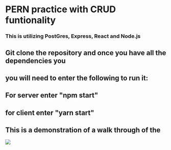 # PERN practice with CRUD funtionality
### This is utilizing PostGres, Express, React and Node.js

## Git clone the repository and once you have all the dependencies you 
## you will need to enter the following to run it: 

## For server enter "npm start"

## for client enter "yarn start"

## This is a demonstration of a walk through of the 

![](https://media.giphy.com/media/mD1jELTFel3oQhM5Mf/giphy.gif)
